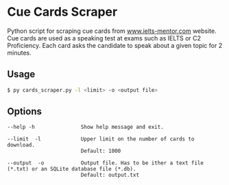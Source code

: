 # Cue Cards Scraper

Python script for scraping cue cards from www.ielts-mentor.com website. Cue cards are used as a speaking test at exams such as IELTS or C2 Proficiency. Each card asks the candidate to speak about a given topic for 2 minutes.

## Usage

```bash
$ py cards_scraper.py -l <limit> -o <output file>
```

## Options

```
--help -h               Show help message and exit.

--limit  -l             Upper limit on the number of cards to download.
                        Default: 1000

--output  -o            Output file. Has to be ither a text file (*.txt) or an SQLite database file (*.db).
                        Default: output.txt
```
